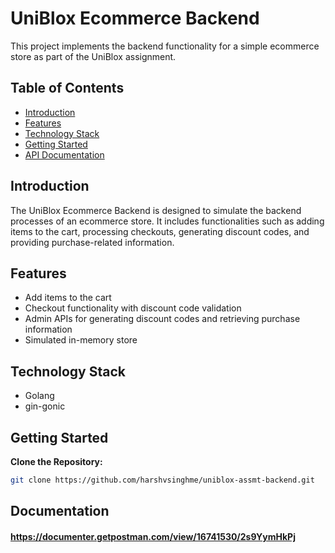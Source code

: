 # UniBlox Ecommerce Backend

This project implements the backend functionality for a simple ecommerce store as part of the UniBlox assignment.

## Table of Contents

- [Introduction](#introduction)
- [Features](#features)
- [Technology Stack](#technology-stack)
- [Getting Started](#getting-started)
- [API Documentation](#api-documentation)

## Introduction

The UniBlox Ecommerce Backend is designed to simulate the backend processes of an ecommerce store. It includes functionalities such as adding items to the cart, processing checkouts, generating discount codes, and providing purchase-related information.

## Features

- Add items to the cart
- Checkout functionality with discount code validation
- Admin APIs for generating discount codes and retrieving purchase information
- Simulated in-memory store

## Technology Stack

- Golang
- gin-gonic

## Getting Started

**Clone the Repository:**

```bash
git clone https://github.com/harshvsinghme/uniblox-assmt-backend.git
```

## Documentation

#### https://documenter.getpostman.com/view/16741530/2s9YymHkPj
